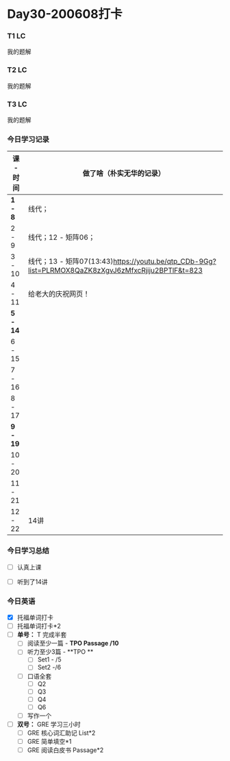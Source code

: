 # Day30-200608打卡

### T1 LC

我的题解

### T2 LC

我的题解

### T3 LC

我的题解

### 今日学习记录

| 课 - 时间  | 做了啥（朴实无华的记录）                                     |
| ---------- | ------------------------------------------------------------ |
| **1 - 8**  | 线代；                                                       |
| 2 - 9      | 线代；12 - 矩阵06；                                          |
| 3 - 10     | 线代；13 - 矩阵07(13:43)https://youtu.be/qtp_CDb-9Gg?list=PLRMOX8QaZK8zXgvJ6zMfxcRjiju2BPTlF&t=823 |
| 4 - 11     | 给老大的庆祝网页！                                           |
| **5 - 14** |                                                              |
| 6 - 15     |                                                              |
| 7 - 16     |                                                              |
| 8 - 17     |                                                              |
| **9 - 19** |                                                              |
| 10 - 20    |                                                              |
| 11 - 21    |                                                              |
| 12 - 22    | 14讲                                                         |

### 今日学习总结

- [ ] 认真上课

- [ ] 听到了14讲

### 今日英语

- [x] 托福单词打卡
- [ ] 托福单词打卡*2
- [ ] **单号：** T 完成半套 
  - [ ] 阅读至少一篇 - **TPO Passage  /10**
  - [ ] 听力至少3篇 - **TPO **
    - [ ] Set1 - /5
    - [ ] Set2 -/6
  - [ ] 口语全套
    - [ ] Q2
    - [ ] Q3
    - [ ] Q4
    - [ ] Q6
  - [ ] 写作一个
- [ ] **双号：** GRE 学习三小时
  - [ ] GRE 核心词汇助记 List*2
  - [ ] GRE 简单填空*1
  - [ ] GRE 阅读白皮书 Passage*2